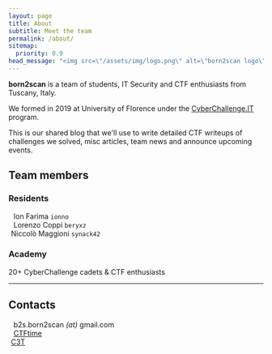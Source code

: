 ```yaml
---
layout: page
title: About
subtitle: Meet the team
permalink: /about/
sitemap:
  priority: 0.9
head_message: "<img src=\"/assets/img/logo.png\" alt=\"born2scan logo\" width=\"250\" class=\"team-logo-about-margin team-logo-shadow\" />"
---
```


**born2scan** is a team of students, IT Security and CTF enthusiasts from Tuscany, Italy.

We formed in 2019 at University of Florence under the [CyberChallenge.IT](https://www.cyberchallenge.it) program.

This is our shared blog that we'll use to write detailed CTF writeups of challenges we solved, misc articles, team news and announce upcoming events.

## Team members

### Residents

<i class="fas fa-cookie-bite" style="margin-right: 10px"></i> Ion Farima `ionno`
<br>
<i class="fas fa-undo-alt" style="margin-right: 10px"></i> Lorenzo Coppi `beryxz`
<br>
<i class="fas fa-network-wired" style="margin-right: 5px"></i> Niccolò Maggioni `synack42`

### Academy

20+ CyberChallenge cadets & CTF enthusiasts

<hr>

## Contacts

<i class="fas fa-envelope fa-spin-on-hover" style="margin-right: 10px"></i> b2s.born2scan _(at)_ gmail.com
<br>
<i class="fas fa-flag fa-spin-on-hover" style="margin-right: 10px"></i> [CTFtime](https://ctftime.org/team/73973)
<br>
<i class="fas fa-school fa-spin-on-hover" style="margin-right: 5px"></i> [C3T](https://cyberchallenge.it/venues/c3t)
